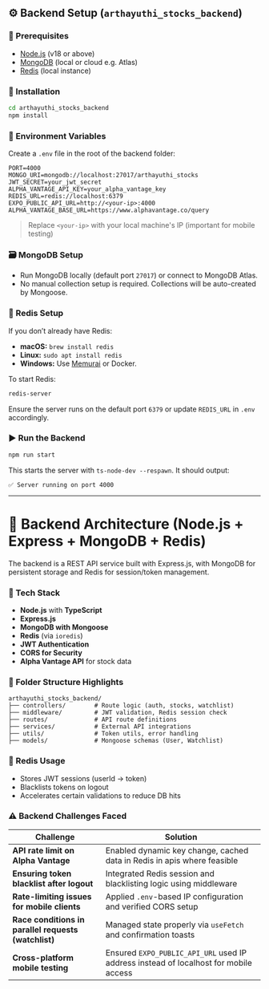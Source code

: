 ## ⚙️ Backend Setup (`arthayuthi_stocks_backend`)

### 🔧 Prerequisites
- [Node.js](https://nodejs.org/) (v18 or above)
- [MongoDB](https://www.mongodb.com/try/download/community) (local or cloud e.g. Atlas)
- [Redis](https://redis.io/docs/getting-started/installation/) (local instance)

### 🔌 Installation
```bash
cd arthayuthi_stocks_backend
npm install
```

### 📄 Environment Variables
Create a `.env` file in the root of the backend folder:

```dotenv
PORT=4000
MONGO_URI=mongodb://localhost:27017/arthayuthi_stocks
JWT_SECRET=your_jwt_secret
ALPHA_VANTAGE_API_KEY=your_alpha_vantage_key
REDIS_URL=redis://localhost:6379
EXPO_PUBLIC_API_URL=http://<your-ip>:4000
ALPHA_VANTAGE_BASE_URL=https://www.alphavantage.co/query

```

> Replace `<your-ip>` with your local machine's IP (important for mobile testing)

### 🗃️ MongoDB Setup
- Run MongoDB locally (default port `27017`) or connect to MongoDB Atlas.
- No manual collection setup is required. Collections will be auto-created by Mongoose.

### 🧠 Redis Setup
If you don’t already have Redis:
- **macOS:** `brew install redis`
- **Linux:** `sudo apt install redis`
- **Windows:** Use [Memurai](https://www.memurai.com/) or Docker.

To start Redis:
```bash
redis-server
```

Ensure the server runs on the default port `6379` or update `REDIS_URL` in `.env` accordingly.

### ▶️ Run the Backend
```bash
npm run start
```
This starts the server with `ts-node-dev --respawn`. It should output:
```
✅ Server running on port 4000
```

---

# 🧠 Backend Architecture (Node.js + Express + MongoDB + Redis)

The backend is a REST API service built with Express.js, with MongoDB for persistent storage and Redis for session/token management.

### 🔧 Tech Stack

- **Node.js** with **TypeScript**
- **Express.js**
- **MongoDB with Mongoose**
- **Redis** (via `ioredis`)
- **JWT Authentication**
- **CORS for Security**
- **Alpha Vantage API** for stock data

### 📂 Folder Structure Highlights

```
arthayuthi_stocks_backend/
├── controllers/        # Route logic (auth, stocks, watchlist)
├── middleware/         # JWT validation, Redis session check
├── routes/             # API route definitions
├── services/           # External API integrations
├── utils/              # Token utils, error handling
├── models/             # Mongoose schemas (User, Watchlist)
```

### 🧰 Redis Usage

- Stores JWT sessions (userId → token)
- Blacklists tokens on logout
- Accelerates certain validations to reduce DB hits

### ⚠️ Backend Challenges Faced

| Challenge | Solution |
|----------|----------|
| **API rate limit on Alpha Vantage** | Enabled dynamic key change, cached data in Redis in apis where feasible  |
| **Ensuring token blacklist after logout** | Integrated Redis session and blacklisting logic using middleware |
| **Rate-limiting issues for mobile clients** | Applied `.env`-based IP configuration and verified CORS setup |
| **Race conditions in parallel requests (watchlist)** | Managed state properly via `useFetch` and confirmation toasts |
| **Cross-platform mobile testing** | Ensured `EXPO_PUBLIC_API_URL` used IP address instead of localhost for mobile access |
